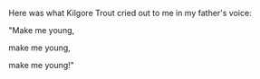 Here was what Kilgore Trout cried out to me in my father's voice:

"Make me young,

make me young,

make me young!"
